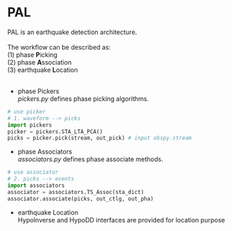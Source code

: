 # PAL

PAL is an earthquake detection architecture. <br>
<br>
The workflow can be described as: <br>
(1) phase **P**icking <br>
(2) phase **A**ssociation <br>
(3) earthquake **L**ocation <br>
<br>
* phase Pickers  
*pickers.py* defines phase picking algorithms. 
```python
# use picker
# 1. waveform --> picks
import pickers
picker = pickers.STA_LTA_PCA()
picks = picker.pick(stream, out_pick) # input obspy.stream
```
  
* phase Associators  
*associators.py* defines phase associate methods.
```python
# use associator
# 2. picks --> events
import associators
associator = associators.TS_Assoc(sta_dict)
associator.associate(picks, out_ctlg, out_pha)
```

* earthquake Location <br>
HypoInverse and HypoDD interfaces are provided for location purpose
